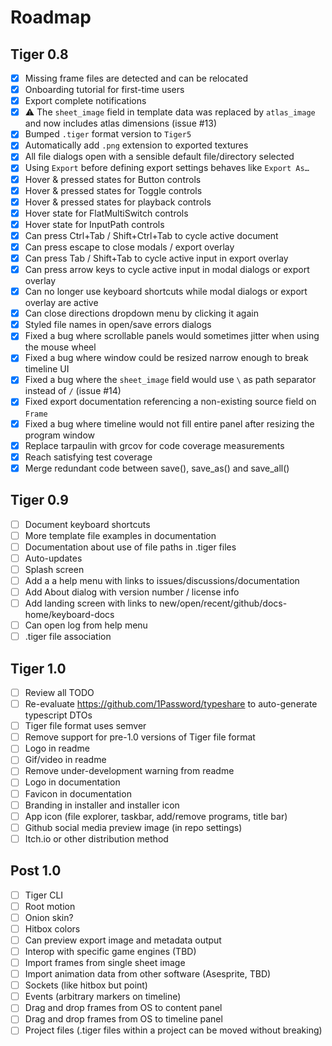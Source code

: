 # Roadmap

## Tiger 0.8

- [x] Missing frame files are detected and can be relocated
- [x] Onboarding tutorial for first-time users
- [x] Export complete notifications
- [x] ⚠ The `sheet_image` field in template data was replaced by `atlas_image` and now includes atlas dimensions (issue #13)
- [x] Bumped `.tiger` format version to `Tiger5`
- [x] Automatically add `.png` extension to exported textures
- [x] All file dialogs open with a sensible default file/directory selected
- [x] Using `Export` before defining export settings behaves like `Export As…`
- [x] Hover & pressed states for Button controls
- [x] Hover & pressed states for Toggle controls
- [x] Hover & pressed states for playback controls
- [x] Hover state for FlatMultiSwitch controls
- [x] Hover state for InputPath controls
- [x] Can press Ctrl+Tab / Shift+Ctrl+Tab to cycle active document
- [x] Can press escape to close modals / export overlay
- [x] Can press Tab / Shift+Tab to cycle active input in export overlay
- [x] Can press arrow keys to cycle active input in modal dialogs or export overlay
- [x] Can no longer use keyboard shortcuts while modal dialogs or export overlay are active
- [x] Can close directions dropdown menu by clicking it again
- [x] Styled file names in open/save errors dialogs
- [x] Fixed a bug where scrollable panels would sometimes jitter when using the mouse wheel
- [x] Fixed a bug where window could be resized narrow enough to break timeline UI
- [x] Fixed a bug where the `sheet_image` field would use `\` as path separator instead of `/` (issue #14)
- [x] Fixed export documentation referencing a non-existing source field on `Frame`
- [x] Fixed a bug where timeline would not fill entire panel after resizing the program window
- [x] Replace tarpaulin with grcov for code coverage measurements
- [x] Reach satisfying test coverage
- [x] Merge redundant code between save(), save_as() and save_all()

## Tiger 0.9

- [ ] Document keyboard shortcuts
- [ ] More template file examples in documentation
- [ ] Documentation about use of file paths in .tiger files
- [ ] Auto-updates
- [ ] Splash screen
- [ ] Add a a help menu with links to issues/discussions/documentation
- [ ] Add About dialog with version number / license info
- [ ] Add landing screen with links to new/open/recent/github/docs-home/keyboard-docs
- [ ] Can open log from help menu
- [ ] .tiger file association

## Tiger 1.0

- [ ] Review all TODO
- [ ] Re-evaluate https://github.com/1Password/typeshare to auto-generate typescript DTOs
- [ ] Tiger file format uses semver
- [ ] Remove support for pre-1.0 versions of Tiger file format
- [ ] Logo in readme
- [ ] Gif/video in readme
- [ ] Remove under-development warning from readme
- [ ] Logo in documentation
- [ ] Favicon in documentation
- [ ] Branding in installer and installer icon
- [ ] App icon (file explorer, taskbar, add/remove programs, title bar)
- [ ] Github social media preview image (in repo settings)
- [ ] Itch.io or other distribution method

## Post 1.0

- [ ] Tiger CLI
- [ ] Root motion
- [ ] Onion skin?
- [ ] Hitbox colors
- [ ] Can preview export image and metadata output
- [ ] Interop with specific game engines (TBD)
- [ ] Import frames from single sheet image
- [ ] Import animation data from other software (Asesprite, TBD)
- [ ] Sockets (like hitbox but point)
- [ ] Events (arbitrary markers on timeline)
- [ ] Drag and drop frames from OS to content panel
- [ ] Drag and drop frames from OS to timeline panel
- [ ] Project files (.tiger files within a project can be moved without breaking)

